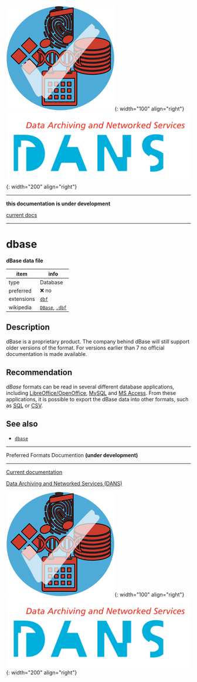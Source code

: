 ![img](../images/formats.png){: width="100" align="right"}
![img](../images/DANS.png){: width="200" align="right"}

---

**this documentation is under development**

[current docs]({{preferredFormats}})

---



# dbase

**dBase data file**

item | info
--- | ---
type | Database
preferred | ❌ no
extensions | [`dbf`](../extensions/dbf.md)
wikipedia | [`DBase`]({{wikipedia}}/DBase), [`.dbf`]({{wikipedia}}/.dbf)

## Description

dBase is a proprietary product.
The company behind
dBase will still support older versions of the format. For versions earlier than
7 no official documentation is made available.

## Recommendation

*dBase* formats can be read in
several different database applications, including
[LibreOffice/OpenOffice]({{libreoffice}}),
[MySQL]({{mysql}})
and
[MS Access]({{msaccess}}).
From these applications, it is possible to export the dBase data
into other formats, such as
[SQL](../fileFormats/sql.md) or [CSV](../fileFormats/csv.md).


## See also
*   [`dbase`](dbase)




---

Preferred Formats Documention **(under development)**

---

[Current documentation]({{preferredFormats}})

[Data Archiving and Networked Services (DANS)]({{dans}})

![img](../images/formats.png){: width="100" align="right"}
![img](../images/DANS.png){: width="200" align="right"}
